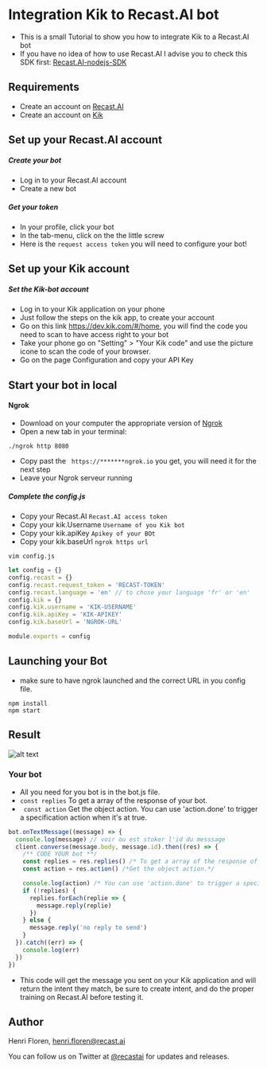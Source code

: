 # Integration Kik to Recast.AI bot

* This is a small Tutorial to show you how to integrate Kik to a Recast.AI bot
* If you have no idea of how to use Recast.AI I advise you to check this SDK first:  [Recast.AI-nodejs-SDK](https://github.com/RecastAI/SDK-NodeJs)

## Requirements
* Create an account on [Recast.AI](https://recast.ai/signup)
* Create an account on [Kik](https://kik.com/)

## Set up your Recast.AI account

##### Create your bot

* Log in to your Recast.AI account
* Create a new bot

##### Get your token

* In your profile, click your bot
* In the tab-menu, click on the the little screw
* Here is the `request access token` you will need to configure your bot!

## Set up your Kik account

##### Set the Kik-bot account

* Log in to your Kik application on your phone
* Just follow the steps on the kik app, to create your account
* Go on this link https://dev.kik.com/#/home, you will find the code you need to scan to have access right to your bot
* Take your phone go on "Setting" > "Your Kik code" and use the picture icone to scan the code of your browser.
* Go on the page Configuration and copy your API Key

## Start your bot in local

#### Ngrok

* Download on your computer the appropriate version of [Ngrok](https://ngrok.com/download)
* Open a new tab in your terminal:
```
./ngrok http 8080
```
* Copy past the ``` https://*******ngrok.io``` you get, you will need it for the next step
* Leave your Ngrok serveur running

##### Complete the config.js

* Copy your Recast.AI `Recast.AI access token`
* Copy your kik.Username `Username of you Kik bot`
* Copy your kik.apiKey `Apikey of your BOt`
* Copy your kik.baseUrl  `ngrok https url`

```vim config.js```
```javascript
let config = {}
config.recast = {}
config.recast.request_token = 'RECAST-TOKEN'
config.recast.language = 'en' // to chose your language 'fr' or 'en'
config.kik = {}
config.kik.username = 'KIK-USERNAME'
config.kik.apiKey = 'KIK-APIKEY'
config.kik.baseUrl = 'NGROK-URL'

module.exports = config
```
## Launching your Bot
* make sure to have ngrok launched and the correct URL in you config file.
```
npm install
npm start
```

## Result

[logo]: https://blog.recast.ai/wp-content/uploads/2016/08/HcqvGX.gif "Result"

![alt text][logo]

### Your bot
* All you need for you bot is in the bot.js file.
* ```const replies``` To get a array of the response of your bot.
* ``` const action``` Get the object action. You can use 'action.done' to trigger a specification action when it's at true.
```javascript
bot.onTextMessage((message) => {
  console.log(message) // voir ou est stoker l'id du messsage
  client.converse(message.body, message.id).then((res) => {
    /** CODE YOUR bot **/
    const replies = res.replies() /* To get a array of the response of your bot. */
    const action = res.action() /*Get the object action.*/

    console.log(action) /* You can use 'action.done' to trigger a specification action when it's at true. */
    if (!replies) {
      replies.forEach(replie => {
        message.reply(replie)
      })
    } else {
      message.reply('no reply to send')
    }
  }).catch((err) => {
    console.log(err)
  })
})
```
* This code will get the message you sent on your Kik application and will return the intent they match, be sure to create intent, and do the proper training on Recast.AI before testing it.

## Author

Henri Floren, henri.floren@recast.ai

You can follow us on Twitter at [@recastai](https://twitter.com/recastai) for updates and releases.
